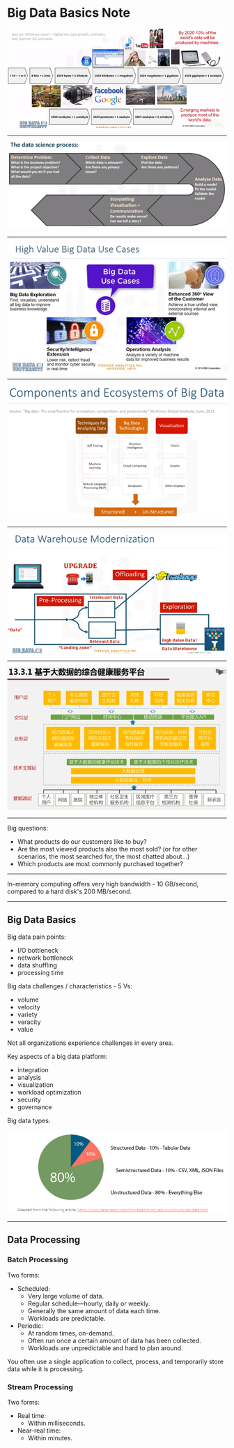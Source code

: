 # Big Data Basics Note

![data-growth.png](img/data-growth.png)

---

![data-science-process.png](img/data-science-process.png)

---

![high-value-big-data-use-cases.png](img/high-value-big-data-use-cases.png)

---

![components-and-ecosystems-of-big-data.png](img/components-and-ecosystems-of-big-data.png)

---

![data-warehouse-modernization.png](img/data-warehouse-modernization.png)

---

![comprehensive-health-services-platform-based-on-big-data.png](img/comprehensive-health-services-platform-based-on-big-data.png)

---

Big questions:  

- What products do our customers like to buy? 
- Are the most viewed products also the most sold? (or for other scenarios, the most searched for, the most chatted about…)  
- Which products are most commonly purchased together? 

---

In-memory computing offers very high bandwidth - 10 GB/second, compared to a hard disk's 200 MB/second.

---

## Big Data Basics

Big data pain points: 

- I/O bottleneck
- network bottleneck
- data shuffling 
- processing time


Big data challenges / characteristics - 5 Vs: 

- volume
- velocity
- variety 
- veracity 
- value

Not all organizations experience challenges in every area. 

Key aspects of a big data platform:

- integration 
- analysis
- visualization 
- workload optimization 
- security 
- governance 

Big data types:

![structured-vs-semistructured-vs-unstructured-data.png](img/structured-vs-semistructured-vs-unstructured-data.png)

---

## Data Processing

### Batch Processing

Two forms: 

- Scheduled: 
  - Very large volume of data.
  - Regular schedule—hourly, daily or weekly.
  - Generally the same amount of data each time.
  - Workloads are predictable.
- Periodic:
  - At random times, on-demand.
  - Often run once a certain amount of data has been collected.
  - Workloads are unpredictable and hard to plan around.

You often use a single application to collect, process, and temporarily store data while it is processing.

### Stream Processing

Two forms: 

- Real time: 
  - Within milliseconds.
- Near-real time: 
  - Within minutes.
